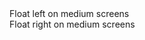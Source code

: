<div class="p-card u-float-left--medium" style="width: 20em">Float left on medium screens</div>
<div class="p-card u-float-right--medium" style="width: 20em">Float right on medium screens</div>
